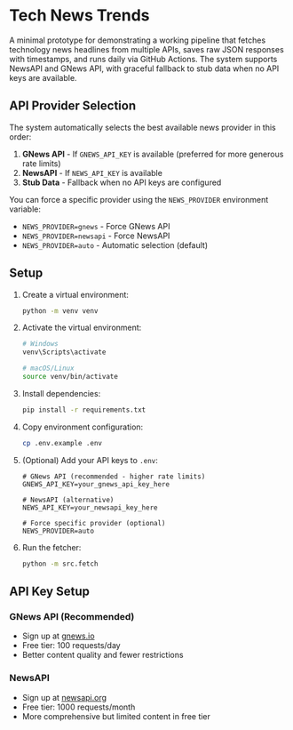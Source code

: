 # Tech News Trends

A minimal prototype for demonstrating a working pipeline that fetches technology news headlines from multiple APIs, saves raw JSON responses with timestamps, and runs daily via GitHub Actions. The system supports NewsAPI and GNews API, with graceful fallback to stub data when no API keys are available.

## API Provider Selection

The system automatically selects the best available news provider in this order:

1. **GNews API** - If `GNEWS_API_KEY` is available (preferred for more generous rate limits)
2. **NewsAPI** - If `NEWS_API_KEY` is available
3. **Stub Data** - Fallback when no API keys are configured

You can force a specific provider using the `NEWS_PROVIDER` environment variable:
- `NEWS_PROVIDER=gnews` - Force GNews API
- `NEWS_PROVIDER=newsapi` - Force NewsAPI  
- `NEWS_PROVIDER=auto` - Automatic selection (default)

## Setup

1. Create a virtual environment:
   ```bash
   python -m venv venv
   ```

2. Activate the virtual environment:
   ```bash
   # Windows
   venv\Scripts\activate
   
   # macOS/Linux
   source venv/bin/activate
   ```

3. Install dependencies:
   ```bash
   pip install -r requirements.txt
   ```

4. Copy environment configuration:
   ```bash
   cp .env.example .env
   ```

5. (Optional) Add your API keys to `.env`:
   ```
   # GNews API (recommended - higher rate limits)
   GNEWS_API_KEY=your_gnews_api_key_here
   
   # NewsAPI (alternative)
   NEWS_API_KEY=your_newsapi_key_here
   
   # Force specific provider (optional)
   NEWS_PROVIDER=auto
   ```

6. Run the fetcher:
   ```bash
   python -m src.fetch
   ```

## API Key Setup

### GNews API (Recommended)
- Sign up at [gnews.io](https://gnews.io)
- Free tier: 100 requests/day
- Better content quality and fewer restrictions

### NewsAPI
- Sign up at [newsapi.org](https://newsapi.org)
- Free tier: 1000 requests/month
- More comprehensive but limited content in free tier
